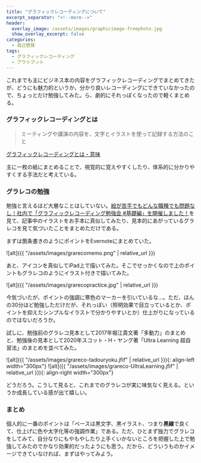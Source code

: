 ```yaml
---
title: "グラフィックレコーディングについて"
excerpt_separator: "<!--more-->"
header:
  overlay_image: /assets/images/graphicimage-freephoto.jpg
  show_overlay_excerpt: false
categories:
  - 自己啓発
tags:
  - グラフィックレコーディング
  - アウトプット
---
```


これまでも主にビジネス本の内容をグラフィックレコーディングでまとめてきたが、どうにも魅力的というか、分かり良いレコーディングにできていなかったので、ちょっとだけ勉強してみた。ら、劇的にそれっぽくなったので軽くまとめる。

### グラフィックレコーディングとは

>ミーティングや講演の内容を、文字とイラストを使って記録する方法のこと

[グラフィックレコーディングとは・意味](https://ideasforgood.jp/glossary/graphic-recording/#:~:text=%E3%83%9F%E3%83%BC%E3%83%86%E3%82%A3%E3%83%B3%E3%82%B0%E3%82%84%E8%AC%9B%E6%BC%94%E3%81%AE%E5%86%85%E5%AE%B9,%E3%82%8C%E3%82%8B%E3%82%B9%E3%82%BF%E3%82%A4%E3%83%AB%E3%81%8C%E4%B8%80%E8%88%AC%E7%9A%84%E3%80%82)

主に一枚の紙にまとめることで、視覚的に覚えやすくしたり、体系的に分かりやすくする手法だと考えている。

### グラレコの勉強

勉強と言えるほど大層なことはしていない。[絵が苦手でもどんな職種でも問題なし！社内で「グラフィックレコーディング勉強会 #基礎編」を開催しました！](https://goodpatch.com/blog/graphic-recording-study-group/)を見て、記事中のイラストをお手本に真似してみたり、見本的にあがっているグラレコを見て気づいたことをまとめただけである。

まずは箇条書きのようにポイントをEvernoteにまとめていた。

![alt]({{ "/assets/images/grarecomemo.png" | relative_url }})

あと、アイコンを真似してiPad上で描いてみた。そこでせっかくなので上のポイントもグラレコのようにイラスト付きで描いてみた。

![alt]({{ "/assets/images/grarecopractice.jpg" | relative_url }})

今気づいたが、ポイントの強調に寒色のマーカーを引いているな...。ただ、ほんの30分ほど勉強しただけだが、それっぽい（照明効果で目立っているとか、ポイントを抑えたシンプルなイラストで分かりやすいとか）仕上がりになっているのではないだろうか。

試しに、勉強前のグラレコ見本として2017年堀江貴文著「多動力」のまとめと、勉強後の見本として2020年スコット・H・ヤング著「Ultra Learning 超自習法」のまとめを並べてみた。

![alt]({{ "/assets/images/grareco-tadouryoku.jfif" | relative_url }}){: align-left width="300px"}
![alt]({{ "/assets/images/grareco-UltraLearning.jfif" | relative_url }}){: align-right width="300px"}

どうだろう。こうして見ると、これまでのグラレコが実に味気なく見える。というか成長している感が出て嬉しい。

### まとめ

個人的に一番のポイントは「ベースは黒文字、黒イラスト、つまり**黒線**で良くて、仕上げに色や太字化等の強調作業」である。ただ、ひとまず独力でグラレコをしてみて、自分なりにもやもやしたり上手くいかないところを把握した上で勉強してみたのでかなり効果的だったようにも思う。だから、どういうものかイメージできていなければ、まずはやってみよう。

